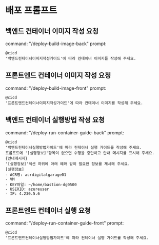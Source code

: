 # 배포 프롬프트

## 백엔드 컨테이너 이미지 작성 요청
command: "/deploy-build-image-back"
prompt:
```  
@cicd 
'백엔드컨테이너이미지작성가이드'에 따라 컨테이너 이미지를 작성해 주세요. 
```

## 프론트엔드 컨테이너 이미지 작성 요청
command: "/deploy-build-image-front"
prompt:
```  
@cicd 
'프론트엔드컨테이너이미지작성가이드'에 따라 컨테이너 이미지를 작성해 주세요. 
```

## 백엔드 컨테이너 실행방법 작성 요청
command: "/deploy-run-container-guide-back"
prompt:
```  
@cicd 
'백엔드컨테이너실행방법가이드'에 따라 컨테이너 실행 가이드를 작성해 주세요. 
프롬프트에 '[실행정보]'항목이 없으면 수행을 중단하고 안내 메시지를 표시해 주세요. 
{안내메시지}
'[실행정보]'섹션 하위에 아래 예와 같이 필요한 정보를 제시해 주세요.   
[실행정보]
- ACR명: acrdigitalgarage01
- VM
- KEY파일: ~/home/bastion-dg0500
- USERID: azureuser
- IP: 4.230.5.6
```

## 프론트엔드 컨테이너 실행 요청
command: "/deploy-run-container-guide-front"
prompt:
```  
@cicd 
'프론트엔드컨테이너실행방법가이드'에 따라 컨테이너 실행 가이드를 작성해 주세요. 
```

